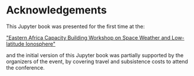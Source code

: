 # Acknowledgements

This Jupyter book was presented for the first time at the:

["Eastern Africa Capacity Building Workshop on Space Weather and Low-latitude Ionosphere"](https://indico.ictp.it/event/10216/overview)

and the initial version of this Jupyter book was partially supported by the organizers of the event,
by covering travel and subsistence costs to attend the conference.
